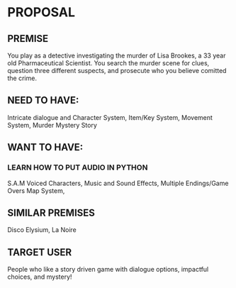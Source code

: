 # PROPOSAL

## PREMISE
You play as a detective investigating the murder of Lisa Brookes, a 33 year old Pharmaceutical Scientist. You search the murder scene for clues, question three different suspects, and prosecute who you believe comitted the crime.

## NEED TO HAVE:
Intricate dialogue and Character System, 
Item/Key System,
Movement System,
Murder Mystery Story

## WANT TO HAVE:
### LEARN HOW TO PUT AUDIO IN PYTHON
S.A.M Voiced Characters,
Music and Sound Effects,
Multiple Endings/Game Overs
Map System,

## SIMILAR PREMISES
Disco Elysium, La Noire


## TARGET USER
People who like a story driven game with dialogue options, impactful choices, and mystery!